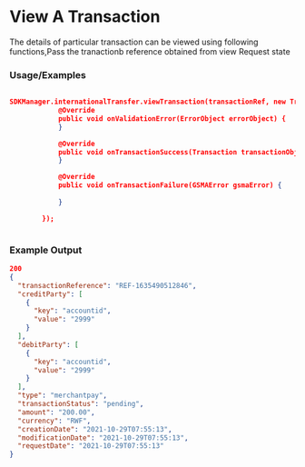 # View A Transaction

The details of particular transaction can be viewed using following functions,Pass the tranactionb reference obtained from view Request state


### Usage/Examples

```json

SDKManager.internationalTransfer.viewTransaction(transactionRef, new TransactionInterface() {
            @Override
            public void onValidationError(ErrorObject errorObject) {
            }

            @Override
            public void onTransactionSuccess(Transaction transactionObject) {
            }

            @Override
            public void onTransactionFailure(GSMAError gsmaError) {
             
            }

        });



```

### Example Output

```json
200
{
  "transactionReference": "REF-1635490512846",
  "creditParty": [
    {
      "key": "accountid",
      "value": "2999"
    }
  ],
  "debitParty": [
    {
      "key": "accountid",
      "value": "2999"
    }
  ],
  "type": "merchantpay",
  "transactionStatus": "pending",
  "amount": "200.00",
  "currency": "RWF",
  "creationDate": "2021-10-29T07:55:13",
  "modificationDate": "2021-10-29T07:55:13",
  "requestDate": "2021-10-29T07:55:13"
}
```
